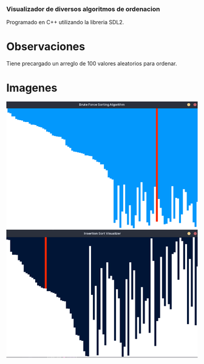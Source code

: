### Visualizador de diversos algoritmos de ordenacion
Programado en C++ utilizando la libreria SDL2.

# Observaciones
Tiene precargado un arreglo de 100 valores aleatorios para ordenar.

# Imagenes
<img src="/imagenes/Ej1.png">
<img src="/imagenes/Ej2.png">